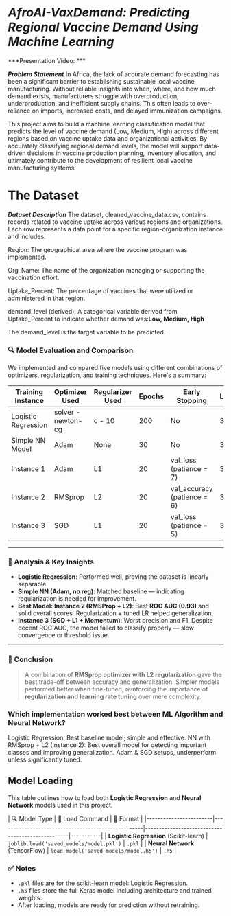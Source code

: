 # ***AfroAI-VaxDemand: Predicting Regional Vaccine Demand Using Machine Learning***

***Presentation Video: ***

***Problem Statement***
In Africa, the lack of accurate demand forecasting has been a significant barrier to establishing sustainable local vaccine manufacturing. Without reliable insights into when, where, and how much demand exists, manufacturers struggle with overproduction, underproduction, and inefficient supply chains. This often leads to over-reliance on imports, increased costs, and delayed immunization campaigns.

This project aims to build a machine learning classification model that predicts the level of vaccine demand (Low, Medium, High) across different regions based on vaccine uptake data and organizational activities. By accurately classifying regional demand levels, the model will support data-driven decisions in vaccine production planning, inventory allocation, and ultimately contribute to the development of resilient local vaccine manufacturing systems.

# The Dataset

***Dataset Description***
The dataset, cleaned_vaccine_data.csv, contains records related to vaccine uptake across various regions and organizations. Each row represents a data point for a specific region-organization instance and includes:

Region: The geographical area where the vaccine program was implemented.

Org_Name: The name of the organization managing or supporting the vaccination effort.

Uptake_Percent: The percentage of vaccines that were utilized or administered in that region.

demand_level (derived): A categorical variable derived from Uptake_Percent to indicate whether demand was:**Low, Medium, High**

The demand_level is the target variable to be predicted.


### 🔍 Model Evaluation and Comparison

We implemented and compared five models using different combinations of optimizers, regularization, and training techniques. Here's a summary:

| Training Instance    | Optimizer Used | Regularizer Used | Epochs | Early Stopping               | Layers | Learning Rate        | Accuracy | F1 Score | ROC AUC | Precision |
|----------------------|----------------|------------------|--------|------------------------------|--------|----------------------|----------|----------|---------|-----------|
| Logistic Regression  | solver - newton-cg           |  c -  10           |  200  | No                           | 3      | None                 | 0.94     | 0.91     | 0.91    | 0.91      |
| Simple NN Model      | Adam           | None             | 30     | No                           | 3      | None                 | 0.91     | 0.91     | 0.85    | 0.94      |
| Instance 1           | Adam           | L1               | 20     | val_loss (patience = 7)      | 3      | 0.005                | 0.94     | 0.91     |   0.98  | 0.91      |
| Instance 2           | RMSprop        | L2               | 20     | val_accuracy (patience = 6)  | 3      | 0.1                  | 0.64     | 0.78    | **0.93**     | 0.64      |
| Instance 3           | SGD            | L1               | 20     | val_loss (patience = 5)      | 3      | 0.001, momentum = 0.8| 0.70     | 0.29     | 0.77    | 0.67      |

---

### 🧠 Analysis & Key Insights

- **Logistic Regression**: Performed well, proving the dataset is linearly separable.
- **Simple NN (Adam, no reg)**: Matched baseline — indicating regularization is needed for improvement.
- **Best Model: Instance 2 (RMSProp + L2)**: Best **ROC AUC (0.93)** and solid overall scores. Regularization + tuned LR helped generalization.
- **Instance 3 (SGD + L1 + Momentum)**: Worst precision and F1. Despite decent ROC AUC, the model failed to classify properly — slow convergence or threshold issue.

---

### 🏁 Conclusion

> A combination of **RMSprop optimizer with L2 regularization** gave the best trade-off between accuracy and generalization. Simpler models performed better when fine-tuned, reinforcing the importance of **regularization and learning rate tuning** over mere complexity.

### Which implementation worked best between ML Algorithm and Neural Network?
Logistic Regression: Best baseline model; simple and effective.
NN with RMSprop + L2 (Instance 2): Best overall model for detecting important classes and improving generalization.
Adam & SGD setups, underperform unless significantly tuned.

## Model Loading

This table outlines how to load both **Logistic Regression** and **Neural Network** models used in this project.

| 🔍 Model Type                | 📂 Load Command                                  | 🧾 Format |
|------------------------|----------------------------------------------------|--------------------------------------------------|-----------|
| **Logistic Regression** (Scikit-learn) | `joblib.load('saved_models/model.pkl')`         | `.pkl`    |
| **Neural Network** (TensorFlow) | `load_model('saved_models/model.h5')`           | `.h5`     |

### ✅ Notes
- `.pkl` files are for the scikit-learn model: Logistic Regression.
- `.h5` files store the full Keras model including architecture and trained weights.
- After loading, models are ready for prediction without retraining.

